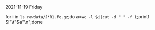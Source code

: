 2021-11-19 Friday

for i in `ls rawdata/J*R1.fq.gz`;do a=`wc -l $i|cut -d " " -f 1`;printf $i"\t"$a"\n";done